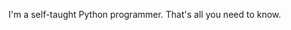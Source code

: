 I'm a self-taught Python programmer. That's all you need to know.

<!---
B58Epsilon/B58Epsilon is a ✨ special ✨ repository because its `README.md` (this file) appears on your GitHub profile.
You can click the Preview link to take a look at your changes.
--->
